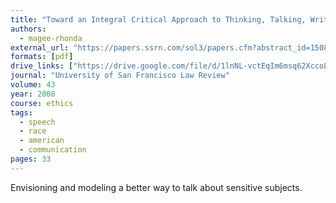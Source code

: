 ```yaml
---
title: "Toward an Integral Critical Approach to Thinking, Talking, Writing, and Teaching About Race"
authors:
  - magee-rhonda
external_url: "https://papers.ssrn.com/sol3/papers.cfm?abstract_id=1508884"
formats: [pdf]
drive_links: ["https://drive.google.com/file/d/1lnNL-vctEqIm6msq62XccoLYwjXGX6wM/view?usp=drivesdk"]
journal: "University of San Francisco Law Review"
volume: 43
year: 2008
course: ethics
tags:
  - speech
  - race
  - american
  - communication
pages: 33
---
```


Envisioning and modeling a better way to talk about sensitive subjects.
